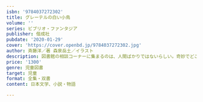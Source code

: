 ```yaml
---
isbn: '9784037272302'
title: グレーテルの白い小鳥
volume: ''
series: ビブリオ・ファンタジア
publisher: 偕成社
pubdate: '2020-01-29'
cover: 'https://cover.openbd.jp/9784037272302.jpg'
author: 斉藤洋／著 森泉岳土／イラスト
description: 図書館の相談コーナーに集まるのは、人間ばかりではないらしい。奇妙でどこか切ない斉藤の奇譚集、第3弾。
price: '1300'
genre: 児童図書
target: 児童
format: 全集・双書
content: 日本文学、小説・物語

---
```

